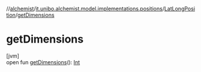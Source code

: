 //[alchemist](../../../index.md)/[it.unibo.alchemist.model.implementations.positions](../index.md)/[LatLongPosition](index.md)/[getDimensions](get-dimensions.md)

# getDimensions

[jvm]\
open fun [getDimensions](get-dimensions.md)(): [Int](https://kotlinlang.org/api/latest/jvm/stdlib/kotlin/-int/index.html)
